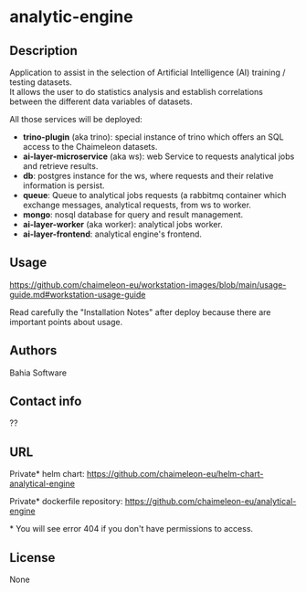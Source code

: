 # analytic-engine

## Description
Application to assist in the selection of Artificial Intelligence (AI) training / testing datasets.  
It allows the user to do statistics analysis and establish correlations between the different data variables of datasets.

All those services will be deployed:
* **trino-plugin** (aka trino): special instance of trino which offers an SQL access to the Chaimeleon datasets.
* **ai-layer-microservice** (aka ws): web Service to requests analytical jobs and retrieve results.
* **db**: postgres instance for the ws, where requests and their relative information is persist.
* **queue**: Queue to analytical jobs requests (a rabbitmq container which exchange messages, analytical requests, from ws to worker.
* **mongo**: nosql database for query and result management.
* **ai-layer-worker** (aka worker): analytical jobs worker.
* **ai-layer-frontend**: analytical engine's frontend.

## Usage
https://github.com/chaimeleon-eu/workstation-images/blob/main/usage-guide.md#workstation-usage-guide

Read carefully the "Installation Notes" after deploy because there are important points about usage.

## Authors
Bahia Software

## Contact info
??

## URL
Private\* helm chart:
https://github.com/chaimeleon-eu/helm-chart-analytical-engine

Private\* dockerfile repository:
https://github.com/chaimeleon-eu/analytical-engine

\* You will see error 404 if you don't have permissions to access.

## License
None
